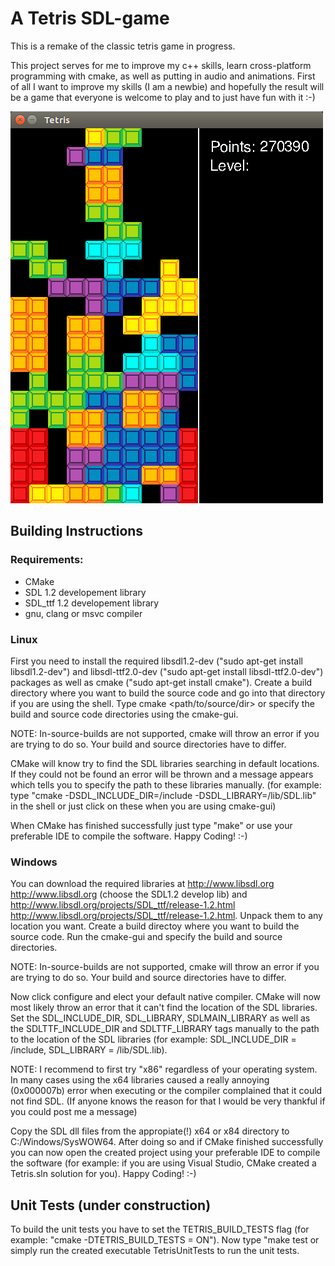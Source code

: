 # A Tetris SDL-game

This is a remake of the classic tetris game in progress.

This project serves for me to improve my c++ skills, learn cross-platform programming with cmake, 
as well as putting in audio and animations. First of all I want to improve my skills (I am a newbie) and hopefully the result will
be a game that everyone is welcome to play and to just have fun with it :-)

![Screenshot](https://github.com/Teyu/Tetris-SDL-game/blob/master/TetrisScreenshot.png)

## Building Instructions

### Requirements:

* CMake
* SDL 1.2 developement library
* SDL_ttf 1.2 developement library
* gnu, clang or msvc compiler

### Linux

First you need to install the required libsdl1.2-dev ("sudo apt-get install libsdl1.2-dev") and libsdl-ttf2.0-dev ("sudo apt-get install libsdl-ttf2.0-dev")
packages as well as cmake ("sudo apt-get install cmake"). Create a build directory where you want to build the source code and go into that
directory if you are using the shell. Type cmake <path/to/source/dir> or specify the build and source code directories using the cmake-gui.

NOTE: In-source-builds are not supported, cmake will throw an error if you are trying to do so. Your build and source directories have to differ.

CMake will know try to find the SDL libraries searching in default locations. If they could not be found an error will be thrown and a message appears
which tells you to specify the path to these libraries manually. (for example:
type "cmake -DSDL_INCLUDE_DIR=<yourPath>/include -DSDL_LIBRARY=<yourPath>/lib/SDL.lib" in the shell or just click on these when you are using cmake-gui)

When CMake has finished successfully just type "make" or use your preferable IDE to compile the software. Happy Coding! :-)

### Windows

You can download the required libraries at http://www.libsdl.org <http://www.libsdl.org> (choose the SDL1.2 develop lib)
and http://www.libsdl.org/projects/SDL_ttf/release-1.2.html <http://www.libsdl.org/projects/SDL_ttf/release-1.2.html>. Unpack them to any
location you want. Create a build directoy where you want to build the source code. Run the cmake-gui and specify the build and source directories.

NOTE: In-source-builds are not supported, cmake will throw an error if you are trying to do so. Your build and source directories have to differ.

Now click configure and elect your default native compiler. CMake will now most likely throw an error that it can't find the location of the SDL libraries.
Set the SDL_INCLUDE_DIR, SDL_LIBRARY, SDLMAIN_LIBRARY as well as the SDLTTF_INCLUDE_DIR and SDLTTF_LIBRARY tags manually to the path to the location
of the SDL libraries (for example: SDL_INCLUDE_DIR = <yourPath>/include,  SDL_LIBRARY = <yourPath>/lib/SDL.lib).

NOTE: I recommend to first try "x86" regardless of your operating system.
In many cases using the x64 libraries caused a really annoying (0x000007b) error when executing or the compiler complained that it could not find SDL.
(If anyone knows the reason for that I would be very thankful if you could post me a message)

Copy the SDL dll files from the appropiate(!) x64 or x84 directory to C:/Windows/SysWOW64. After doing so and if CMake finished successfully you can now open the created project using your
preferable IDE to compile the software (for example: if you are using Visual Studio, CMake created a Tetris.sln solution for you). Happy Coding! :-)


## Unit Tests (under construction)

To build the unit tests you have to set the TETRIS_BUILD_TESTS flag (for example: "cmake -DTETRIS_BUILD_TESTS = ON"). Now type "make test
or simply run the created executable TetrisUnitTests to run the unit tests.

